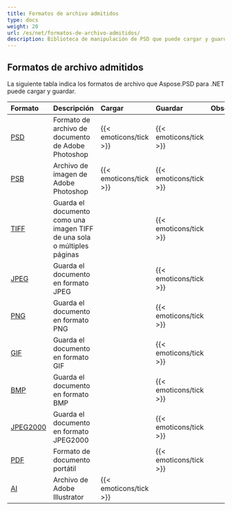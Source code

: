 ```yaml
---
title: Formatos de archivo admitidos
type: docs
weight: 20
url: /es/net/formatos-de-archivo-admitidos/
description: Biblioteca de manipulación de PSD que puede cargar y guardar formatos de archivo como PSD, PSB, TIFF, JPEG, PNG, GIF, BMP y PDF.
---
```


## **Formatos de archivo admitidos**
La siguiente tabla indica los formatos de archivo que Aspose.PSD para .NET puede cargar y guardar.

|**Formato**|**Descripción**|**Cargar**|**Guardar**|**Observaciones**|
| :- | :- | :- | :- | :- |
|[PSD](https:\/\/wiki.fileformat.com\/image\/psd\/)|Formato de archivo de documento de Adobe Photoshop|{{< emoticons\/tick >}}|{{< emoticons\/tick >}}| |
|[PSB](https:\/\/wiki.fileformat.com\/image\/psb\/)|Archivo de imagen de Adobe Photoshop|{{< emoticons\/tick >}}|{{< emoticons\/tick >}}| |
|[TIFF](https:\/\/wiki.fileformat.com\/image\/tiff)|Guarda el documento como una imagen TIFF de una sola o múltiples páginas| |{{< emoticons\/tick >}}| |
|[JPEG](https:\/\/wiki.fileformat.com\/image\/jpeg\/)|Guarda el documento en formato JPEG| |{{< emoticons\/tick >}}| |
|[PNG](https:\/\/wiki.fileformat.com\/image\/png\/)|Guarda el documento en formato PNG| |{{< emoticons\/tick >}}| |
|[GIF](https:\/\/wiki.fileformat.com\/image\/gif\/)|Guarda el documento en formato GIF| |{{< emoticons\/tick >}}| |
|[BMP](https:\/\/wiki.fileformat.com\/image\/bmp\/)|Guarda el documento en formato BMP| |{{< emoticons\/tick >}}| |
|[JPEG2000](https:\/\/wiki.fileformat.com\/image\/jp2\/)|Guarda el documento en formato JPEG2000| |{{< emoticons\/tick >}}| |
|[PDF](https:\/\/wiki.fileformat.com\/view\/pdf\/)|Formato de documento portátil| |{{< emoticons\/tick >}}| |
|[AI](\/psd\/net\/ai-adobe-illustrator-format\/)|Archivo de Adobe Illustrator|{{< emoticons\/tick >}}| | |
